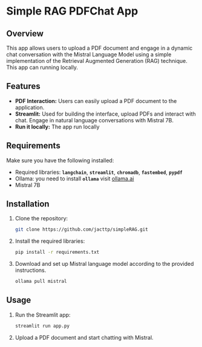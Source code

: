 # Simple RAG PDFChat App

## **Overview**

This app allows users to upload a PDF document and engage in a dynamic chat conversation with the Mistral Language Model using a simple implementation of the Retrieval Augmented Generation (RAG) technique. This app can running locally. 

## **Features**

- **PDF Interaction:** Users can easily upload a PDF document to the application.
- **Streamlit:** Used for building the interface, upload PDFs and interact with chat. Engage in natural language conversations with Mistral 7B.
- **Run it locally:** The app run locally

## **Requirements**

Make sure you have the following installed:

- Required libraries: **`langchain`**, **`streamlit`**, **`chromadb`**, **`fastembed`**, **`pypdf`**
- Ollama: you need to install **`ollama`** visit [ollama.ai](http://ollama.ai)
- Mistral 7B

## **Installation**

1. Clone the repository:
    
    ```bash
    git clone https://github.com/jacttp/simpleRAG.git
    ```
    
2. Install the required libraries:
    
    ```bash
    pip install -r requirements.txt
    ```
    
3. Download and set up Mistral language model according to the provided instructions.
    
    ```bash
    ollama pull mistral
    ```
    

## **Usage**

1. Run the Streamlit app:
    
    ```bash
    streamlit run app.py
    ```
    
2. Upload a PDF document and start chatting with Mistral.

